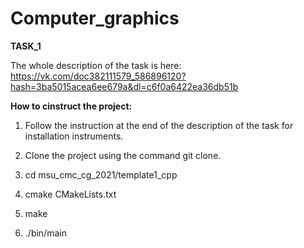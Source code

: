 # Computer_graphics
**TASK_1**

The whole description of the task is here: https://vk.com/doc382111579_586896120?hash=3ba5015acea6ee679a&dl=c6f0a6422ea36db51b

**How to cinstruct the project:**

1. Follow the instruction at the end of the description of the task for installation instruments. 

2. Clone the project using the command git clone. 

3. cd msu_cmc_cg_2021/template1_cpp

4. cmake CMakeLists.txt

5. make 

6. ./bin/main

